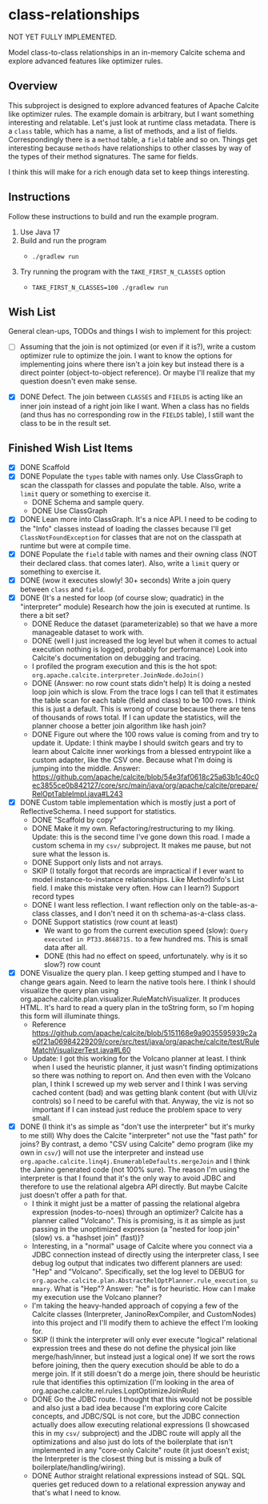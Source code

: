 # class-relationships

NOT YET FULLY IMPLEMENTED.

Model class-to-class relationships in an in-memory Calcite schema and explore advanced features like optimizer rules.  


## Overview

This subproject is designed to explore advanced features of Apache Calcite like optimizer rules. The example domain is
arbitrary, but I want something interesting and relatable. Let's just look at runtime class metadata. There is a `class`
table, which has a name, a list of methods, and a list of fields. Correspondingly there is a `method` table, a `field`
table and so on. Things get interesting because `methods` have relationships to other classes by way of the types of their
method signatures. The same for fields.

I think this will make for a rich enough data set to keep things interesting.


## Instructions

Follow these instructions to build and run the example program.

1. Use Java 17
2. Build and run the program
    * ```shell
      ./gradlew run
      ```
3. Try running the program with the `TAKE_FIRST_N_CLASSES` option
    * ```shell
      TAKE_FIRST_N_CLASSES=100 ./gradlew run
      ```


## Wish List

General clean-ups, TODOs and things I wish to implement for this project:

* [ ] Assuming that the join is not optimized (or even if it is?), write a custom optimizer rule to optimize the join.
  I want to know the options for implementing joins where there isn't a join key but instead there is a direct pointer
  (object-to-object reference). Or maybe I'll realize that my question doesn't even make sense.
* [x] DONE Defect. The join between `CLASSES` and `FIELDS` is acting like an inner join instead of a right join like I want.
  When a class has no fields (and thus has no corresponding row in the `FIELDS` table), I still want the class to be in
  the result set.


## Finished Wish List Items

* [x] DONE Scaffold
* [x] DONE Populate the `types` table with names only. Use ClassGraph to scan the classpath for classes and populate the table.
  Also, write a `limit` query or something to exercise it.
  * DONE Schema and sample query.
  * DONE Use ClassGraph
* [x] DONE Lean more into ClassGraph. It's a nice API. I need to be coding to the "Info" classes instead of loading
  the classes because I'll get `ClassNotFoundException` for classes that are not on the classpath at runtime but were
  at compile time.
* [x] DONE Populate the `field` table with names and their owning class (NOT their declared class. that comes later). Also, write a `limit` query or something to exercise it.
* [x] DONE (wow it executes slowly! 30+ seconds) Write a join query between `class` and `field`.
* [x] DONE (It's a nested for loop (of course slow; quadratic) in the "interpreter" module) Research how the join is executed at runtime. Is there a bit set?
  * DONE Reduce the dataset (parameterizable) so that we have a more manageable dataset to work with.
  * DONE (well I just increased the log level but when it comes to actual execution nothing is logged, probably for performance) Look into Calcite's documentation on debugging and tracing.
  * I profiled the program execution and this is the hot spot: `org.apache.calcite.interpreter.JoinNode.doJoin()`
  * DONE (Answer: no row count stats didn't help) It is doing a nested loop join which is slow. From the trace logs I can tell that it estimates the table scan for each
    table (field and class) to be 100 rows. I think this is just a default. This is wrong of course because there are
    tens of thousands of rows total. If I can update the statistics, will the planner choose a better join algorithm
    like hash join?
  * DONE Figure out where the 100 rows value is coming from and try to update it. Update: I think maybe I should
    switch gears and try to learn about Calcite inner workings from a blessed entrypoint like a custom adapter, like the
    CSV one. Because what I'm doing is jumping into the middle. Answer: https://github.com/apache/calcite/blob/54e3faf0618c25a63b1c40c0ec3855ce0b842127/core/src/main/java/org/apache/calcite/prepare/RelOptTableImpl.java#L243
* [x] DONE Custom table implementation which is mostly just a port of ReflectiveSchema. I need support for statistics.
  * DONE "Scaffold by copy"
  * DONE Make it my own. Refactoring/restructuring to my liking. Update: this is the second time I've gone down
    this road. I made a custom schema in my `csv/` subproject. It makes me pause, but not sure what the lesson is.
  * DONE Support only lists and not arrays.
  * SKIP (I totally forgot that records are impractical if I ever want to model instance-to-instance
    relationships. Like MethodInfo's List<ClassInfo> field. I make this mistake very often. How can I learn?) Support record types
  * DONE I want less reflection. I want reflection only on the table-as-a-class classes, and I don't need it on
    th schema-as-a-class class.
  * DONE Support statistics (row count at least)
    * We want to go from the current execution speed (slow): `Query executed in PT33.866871S.` to a few hundred ms. This
      is small data after all.
    * DONE (this had no effect on speed, unfortunately. why is it so slow?) row count
* [x] DONE Visualize the query plan. I keep getting stumped and I have to change gears again. Need to learn the native tools
  here. I think I should visualize the query plan using org.apache.calcite.plan.visualizer.RuleMatchVisualizer. It
  produces HTML. It's hard to read a query plan in the toString form, so I'm hoping this form will illuminate things.
  * Reference <https://github.com/apache/calcite/blob/5151168e9a9035595939c2ae0f21a06984229209/core/src/test/java/org/apache/calcite/test/RuleMatchVisualizerTest.java#L60>
  * Update: I got this working for the Volcano planner at least. I think when I used the heuristic planner, it just
    wasn't finding optimizations so there was nothing to report on. And then even with the Volcano plan, I think I
    screwed up my web server and I think I was serving cached content (bad) and was getting blank content (but with
    UI/viz controls) so I need to be careful with that. Anyway, the viz is not so important if I can instead just
    reduce the problem space to very small.
* [x] DONE (I think it's as simple as "don't use the interpreter" but it's murky to me still) Why does the Calcite "interpreter" not use the "fast path" for joins? By contrast, a demo "CSV using Calcite" demo
  program (like my own in `csv/`) will not use the interpreter and instead use `org.apache.calcite.linq4j.EnumerableDefaults.mergeJoin`
  and I think the Janino generated code (not 100% sure). The reason I'm using the interpreter is that I found that
  it's the only way to avoid JDBC and therefore to use the relational algebra API directly. But maybe Calcite just
  doesn't offer a path for that.
  * I think it might just be a matter of passing the relational algebra expression (nodes-to-noes) through an optimizer?
    Calcite has a planner called "Volcano". This is promising, is it as simple as just passing in the unoptimized expression
    (a "nested for loop join" (slow) vs. a "hashset join" (fast))?
  * Interesting, in a "normal" usage of Calcite where you connect via a JDBC connection instead of directly using the
    interpreter class, I see debug log output that indicates two different planners are used: "Hep" and "Volcano".
    Specifically, set the log level to DEBUG for `org.apache.calcite.plan.AbstractRelOptPlanner.rule_execution_summary`.
    What is "Hep"? Answer: "he" is for heuristic. How can I make my execution use the Volcano planner?
  * I'm taking the heavy-handed approach of copying a few of the Calcite classes (Interpreter, JaninoRexCompiler, and
    CustomNodes) into this project and I'll modify them to achieve the effect I'm looking for.
  * SKIP (I think the interpreter will only ever execute "logical" relational expression trees and these do not define
    the physical join like merge/hash/inner, but instead just a logical one) If we sort the rows before joining, then the query execution should be able to do a merge join. If it still doesn't
    do a merge join, there should be heuristic rule that identifies this optimization (I'm looking in the area of org.apache.calcite.rel.rules.LoptOptimizeJoinRule)
  * DONE Go the JDBC route. I thought that this would not be possible and also just a bad idea because I'm exploring core
    Calcite concepts, and JDBC/SQL is not core, but the JDBC connection actually does allow executing relational
    expressions (I showcased this in my `csv/` subproject) and the JDBC route will apply all the optimizations and also
    just do lots of the boilerplate that isn't implemented in any "core-only Calcite" route (it just doesn't exist; the
    Interpreter is the closest thing but is missing a bulk of boilerplate/handling/wiring).
  * DONE Author straight relational expressions instead of SQL. SQL queries get reduced down to a relational expression anyway
    and that's what I need to know.
